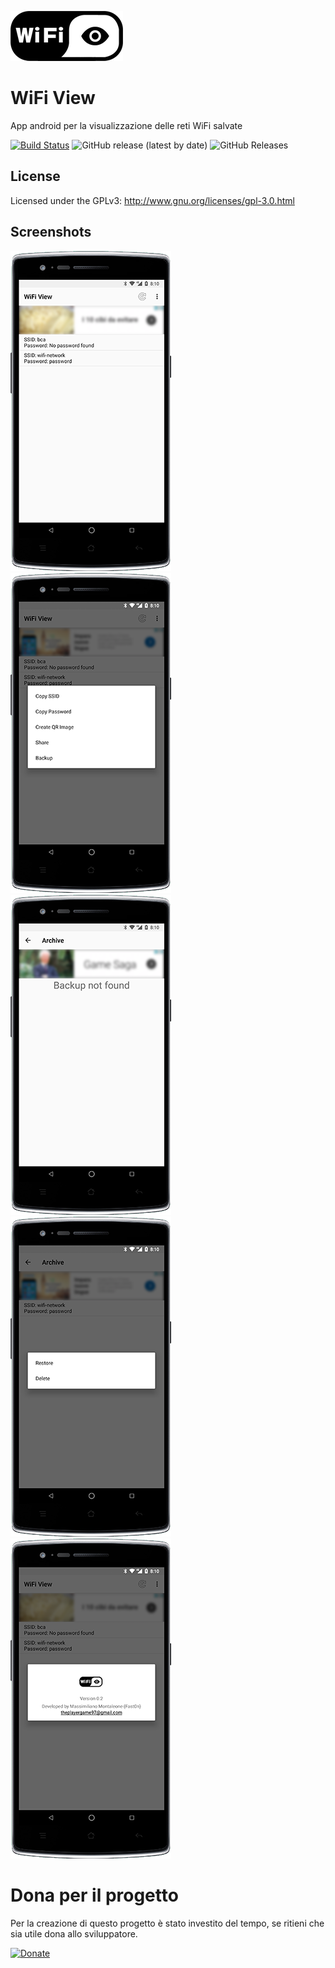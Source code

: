 <a><img src='imgStore/icon.png' border='0' alt='icon'/></a>

# WiFi View
App android per la visualizzazione delle reti WiFi salvate

[![Build Status][travis-image]][travis-url] 
![GitHub release (latest by date)](https://img.shields.io/github/v/release/fast0n/WiFiView?style=social)
![GitHub Releases](https://img.shields.io/github/downloads/fast0n/WiFiView/total?style=social)

## License
Licensed under the GPLv3: http://www.gnu.org/licenses/gpl-3.0.html

## Screenshots
<a><img src='imgStore/File1.png' border='0' alt='icon'/></a><a><img src='imgStore/File2.png' border='0' alt='icon'/></a><a><img src='imgStore/File3.png' border='0' alt='icon'/></a><a><img src='imgStore/File4.png' border='0' alt='icon'/></a><a><img src='imgStore/File5.png' border='0' alt='icon'/></a>


<!-- Markdown link & img dfn's -->
[travis-image]: https://travis-ci.org/Fast0n/WifiView.svg?branch=master
[travis-url]: https://travis-ci.org/Fast0n/WifiView

[version-image]: https://img.shields.io/github/release/fast0n/WifiView.svg?style=flat-square
[version-url]: https://github.com/fast0n/WifiView/releases/latest

# Dona per il progetto
Per la creazione di questo progetto è stato investito del tempo, se ritieni che sia utile dona allo sviluppatore.


[![Donate](https://img.shields.io/badge/Dona-PayPal-009cde.svg?style=flat-square)](https://www.paypal.me/fast0n/)
